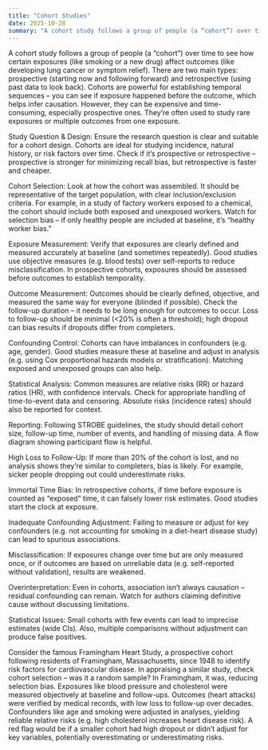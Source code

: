 ```yaml
---
title: "Cohort Studies"
date: 2025-10-28
summary: "A cohort study follows a group of people (a “cohort”) over time to see how certain exposures (like smoking or a new drug) affect outcomes (like developing lung cancer or symptom relief). There are two main types: prospective (starting now and following forward) and retrospective (using past data to look back). Cohorts are powerful for establishing temporal sequences – you can see if exposure happened before the outcome, which helps infer causation. However, they can be expensive and time-consuming, especially prospective ones. They’re often used to study rare exposures or multiple outcomes from one exposure."
---
```


A cohort study follows a group of people (a “cohort”) over time to see how certain exposures (like smoking or a new drug) affect outcomes (like developing lung cancer or symptom relief). There are two main types: prospective (starting now and following forward) and retrospective (using past data to look back). Cohorts are powerful for establishing temporal sequences – you can see if exposure happened before the outcome, which helps infer causation. However, they can be expensive and time-consuming, especially prospective ones. They’re often used to study rare exposures or multiple outcomes from one exposure.

Study Question & Design: Ensure the research question is clear and suitable for a cohort design. Cohorts are ideal for studying incidence, natural history, or risk factors over time. Check if it’s prospective or retrospective – prospective is stronger for minimizing recall bias, but retrospective is faster and cheaper.

Cohort Selection: Look at how the cohort was assembled. It should be representative of the target population, with clear inclusion/exclusion criteria. For example, in a study of factory workers exposed to a chemical, the cohort should include both exposed and unexposed workers. Watch for selection bias – if only healthy people are included at baseline, it’s “healthy worker bias.”

Exposure Measurement: Verify that exposures are clearly defined and measured accurately at baseline (and sometimes repeatedly). Good studies use objective measures (e.g. blood tests) over self-reports to reduce misclassification. In prospective cohorts, exposures should be assessed before outcomes to establish temporality.

Outcome Measurement: Outcomes should be clearly defined, objective, and measured the same way for everyone (blinded if possible). Check the follow-up duration – it needs to be long enough for outcomes to occur. Loss to follow-up should be minimal (<20% is often a threshold); high dropout can bias results if dropouts differ from completers.

Confounding Control: Cohorts can have imbalances in confounders (e.g. age, gender). Good studies measure these at baseline and adjust in analysis (e.g. using Cox proportional hazards models or stratification). Matching exposed and unexposed groups can also help.

Statistical Analysis: Common measures are relative risks (RR) or hazard ratios (HR), with confidence intervals. Check for appropriate handling of time-to-event data and censoring. Absolute risks (incidence rates) should also be reported for context.

Reporting: Following STROBE guidelines, the study should detail cohort size, follow-up time, number of events, and handling of missing data. A flow diagram showing participant flow is helpful.

High Loss to Follow-Up: If more than 20% of the cohort is lost, and no analysis shows they’re similar to completers, bias is likely. For example, sicker people dropping out could underestimate risks.

Immortal Time Bias: In retrospective cohorts, if time before exposure is counted as “exposed” time, it can falsely lower risk estimates. Good studies start the clock at exposure.

Inadequate Confounding Adjustment: Failing to measure or adjust for key confounders (e.g. not accounting for smoking in a diet-heart disease study) can lead to spurious associations.

Misclassification: If exposures change over time but are only measured once, or if outcomes are based on unreliable data (e.g. self-reported without validation), results are weakened.

Overinterpretation: Even in cohorts, association isn’t always causation – residual confounding can remain. Watch for authors claiming definitive cause without discussing limitations.

Statistical Issues: Small cohorts with few events can lead to imprecise estimates (wide CIs). Also, multiple comparisons without adjustment can produce false positives.

Consider the famous Framingham Heart Study, a prospective cohort following residents of Framingham, Massachusetts, since 1948 to identify risk factors for cardiovascular disease. In appraising a similar study, check cohort selection – was it a random sample? In Framingham, it was, reducing selection bias. Exposures like blood pressure and cholesterol were measured objectively at baseline and follow-ups. Outcomes (heart attacks) were verified by medical records, with low loss to follow-up over decades. Confounders like age and smoking were adjusted in analyses, yielding reliable relative risks (e.g. high cholesterol increases heart disease risk). A red flag would be if a smaller cohort had high dropout or didn’t adjust for key variables, potentially overestimating or underestimating risks.
